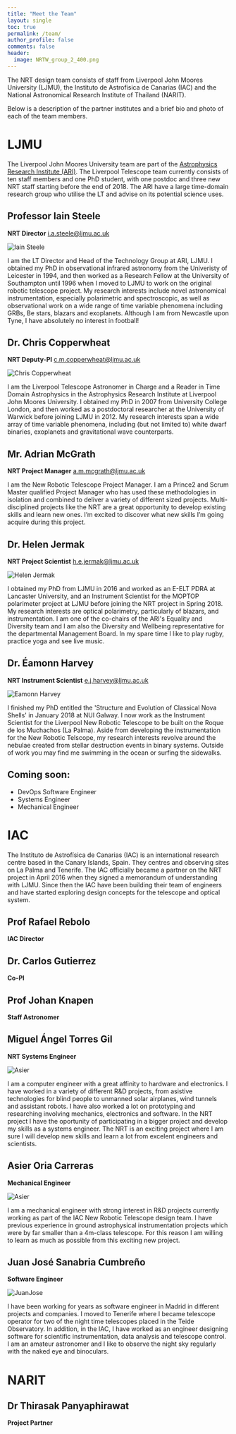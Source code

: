 ```yaml
---
title: "Meet the Team"
layout: single
toc: true
permalink: /team/
author_profile: false
comments: false
header:
  image: NRTW_group_2_400.png
---
```


The NRT design team consists of staff from Liverpool John Moores University (LJMU), the Instituto de Astrofisica de Canarias (IAC) and the National Astronomical Research Institute of Thailand (NARIT). 

Below is a description of the partner institutes and a brief bio and photo of each of the team members.

# LJMU

The Liverpool John Moores University team are part of the [Astrophysics Research Institute (ARI)](http://www.astro.ljmu.ac.uk). The Liverpool Telescope team currently consists of ten staff members and one PhD student, with one postdoc and three new NRT staff starting before the end of 2018. The ARI have a large time-domain research group who utilise the LT and advise on its potential science uses. 

## Professor Iain Steele 
**NRT Director**
<i.a.steele@ljmu.ac.uk>

![Iain Steele](ias.jpg)


I am the LT Director and Head of the Technology Group at ARI, LJMU.  I obtained my PhD in observational infrared astronomy from the Univeristy of Leicester in 1994, and then worked as a Research Fellow at the University of Southampton until 1996 when I moved to LJMU to work on the original robotic telescope project.  My research interests include novel astronomical instrumentation, especially polarimetric and spectroscopic, as well as observational work on a wide range of time variable phenomena including GRBs, Be stars, blazars and exoplanets.  Although I am from Newcastle upon Tyne, I have absolutely no interest in football!

## Dr. Chris Copperwheat
**NRT Deputy-PI**
<c.m.copperwheat@ljmu.ac.uk>

![Chris Copperwheat](astccopp.jpg)

I am the Liverpool Telescope Astronomer in Charge and a Reader in Time Domain Astrophysics in the Astrophysics Research Institute at Liverpool John Moores University. I obtained my PhD in 2007 from University College London, and then worked as a postdoctoral researcher at the University of Warwick before joining LJMU in 2012. My research interests span a wide array of time variable phenomena, including (but not limited to) white dwarf binaries, exoplanets and gravitational wave counterparts.

## Mr. Adrian McGrath
**NRT Project Manager**
<a.m.mcgrath@ljmu.ac.uk>

I am the New Robotic Telescope Project Manager. I am a Prince2 and Scrum Master qualified Project Manager who has used these methodologies in isolation and combined to deliver a variety of different sized projects.
Multi-disciplined projects like the NRT are a great opportunity to develop existing skills and learn new ones. I’m excited to discover what new skills I’m going acquire during this project.

## Dr. Helen Jermak
**NRT Project Scientist**
<h.e.jermak@ljmu.ac.uk>

![Helen Jermak](me_LT_edit.jpeg)

I obtained my PhD from LJMU in 2016 and worked as an E-ELT PDRA at Lancaster University, and an Instrument Scientist for the MOPTOP polarimeter project at LJMU before joining the NRT project in Spring 2018. My research interests are optical polarimetry, particularly of blazars, and instrumentation. I am one of the co-chairs of the ARI's Equality and Diversity team and I am also the Diversity and Wellbeing representative for the departmental Management Board. In my spare time I like to play rugby, practice yoga and see live music.

## Dr. Éamonn Harvey
**NRT Instrument Scientist**
<e.j.harvey@ljmu.ac.uk>

![Eamonn Harvey](photo_EJH.png)

I finished my PhD entitled the 'Structure and Evolution of Classical Nova Shells' in January 2018 at NUI Galway. I now work as the Instrument Scientist for the Liverpool New Robotic Telescope to be built on the Roque de los Muchachos (La Palma). Aside from developing the instrumentation for the New Robotic Telscope, my research interests revolve around the nebulae created from stellar destruction events in binary systems. Outside of work you may find me swimming in the ocean or surfing the sidewalks. 


## Coming soon:
* DevOps Software Engineer
* Systems Engineer
* Mechanical Engineer

# IAC

The Instituto de Astrofísica de Canarias (IAC) is an international research centre based in the Canary Islands, Spain. They centres and observing sites on La Palma and Tenerife. The IAC officially became a partner on the NRT project in April 2016 when they signed a memorandum of understanding with LJMU. Since then the IAC have been building their team of engineers and have started exploring design concepts for the telescope and optical system.

## Prof Rafael Rebolo
**IAC Director**

## Dr. Carlos Gutierrez
**Co-PI**

## Prof Johan Knapen
**Staff Astronomer**

## Miguel Ángel Torres Gil
**NRT Systems Engineer**

![Asier](Miguel-smol.jpg)

I am a computer engineer with a great affinity to hardware and electronics. I have worked in a variety of different R&D projects, from asistive technologies for blind people to unmanned solar airplanes, wind tunnels and assistant robots. I have also worked a lot on prototyping and researching involving mechanics, electronics and software. In the NRT project I have the oportunity of participating in a bigger project and develop my skills as a systems engineer. The NRT is an exciting project where I am sure I will develop new skills and learn a lot from excelent engineers and scientists.
  

## Asier Oria Carreras 
**Mechanical Engineer**

![Asier](Asier-smol.jpg)

I am a mechanical engineer with strong interest in R&D projects currently working as part of the IAC New Robotic Telescope design team.
I have previous experience in ground astrophysical instrumentation projects which were by far smaller than a 4m-class telescope.
For this reason I am willing to learn as much as possible from this exciting new project.

## Juan José Sanabria Cumbreño 
**Software Engineer**

![JuanJose](JuanJose-smol.jpg)

I have been working for years as software engineer in Madrid in different projects and companies. I moved to Tenerife where I became telescope operator for two of the night time telescopes placed in the Teide Observatory. In addition, in the IAC, I have worked as an engineer designing software for scientific instrumentation, data analysis and telescope control. I am an amateur astronomer and I like to observe the night sky regularly with the naked eye and binoculars.

# NARIT

## Dr Thirasak Panyaphirawat 
**Project Partner**
